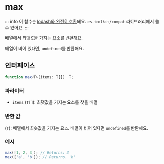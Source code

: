 # max

::: info
이 함수는 [lodash와 완전히 호환](../../../compatibility.md)돼요. `es-toolkit/compat` 라이브러리에서 쓸 수 있어요.
:::

배열에서 최댓값을 가지는 요소를 반환해요.

배열이 비어 있다면, `undefined`를 반환해요.

## 인터페이스

```typescript
function max<T>(items: T[]): T;
```

### 파라미터

- `items` (`T[]`): 최댓값을 가지는 요소를 찾을 배열.

### 반환 값 

(`T`): 배열에서 최솟값을 가지는 요소. 배열이 비어 있다면 `undefined`를 반환해요.

### 예시

```typescript
max([1, 2, 3]); // Returns: 3
max(['a', 'b']); // Returns: 'b'
```
